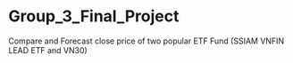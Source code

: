 # Group_3_Final_Project
Compare and Forecast close price of two popular ETF Fund (SSIAM VNFIN LEAD ETF and VN30)
